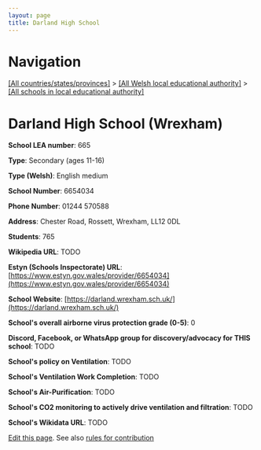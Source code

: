 ```yaml
---
layout: page
title: Darland High School
---
```

# Navigation

[[All countries/states/provinces]](../../..) > [[All Welsh local educational authority]](../..) > [[All schools in local educational authority]](..)

# Darland High School (Wrexham)

**School LEA number**: 665

**Type**: Secondary (ages 11-16)

**Type (Welsh)**: English medium

**School Number**: 6654034

**Phone Number**: 01244 570588

**Address**: Chester Road, Rossett, Wrexham, LL12 0DL

**Students**: 765

**Wikipedia URL**: TODO

**Estyn (Schools Inspectorate) URL**: [https://www.estyn.gov.wales/provider/6654034](https://www.estyn.gov.wales/provider/6654034)

**School Website**: [https://darland.wrexham.sch.uk/](https://darland.wrexham.sch.uk/)

**School's overall airborne virus protection grade (0-5)**: 0

**Discord, Facebook, or WhatsApp group for discovery/advocacy for THIS school**: TODO

**School's policy on Ventilation**: TODO

**School's Ventilation Work Completion**: TODO

**School's Air-Purification**: TODO

**School's CO2 monitoring to actively drive ventilation and filtration**: TODO

**School's Wikidata URL**: TODO




[Edit this page](https://github.com/VentilationProject/Wales/edit/prif/./Wrexham/Darland_High_School.md). See also [rules for contribution](../../../contribution-rules/)